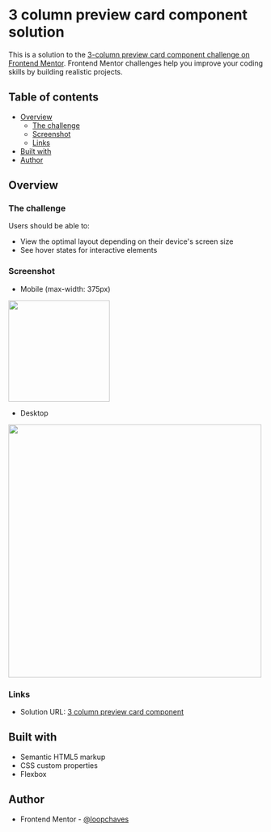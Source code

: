 # 3 column preview card component solution

This is a solution to the [3-column preview card component challenge on Frontend Mentor](https://www.frontendmentor.io/challenges/3column-preview-card-component-pH92eAR2-). Frontend Mentor challenges help you improve your coding skills by building realistic projects. 

## Table of contents

- [Overview](#overview)
  - [The challenge](#the-challenge)
  - [Screenshot](#screenshot)
  - [Links](#links)
- [Built with](#built-with)
- [Author](#author)

## Overview

### The challenge

Users should be able to:

- View the optimal layout depending on their device's screen size
- See hover states for interactive elements

### Screenshot

- Mobile (max-width: 375px)

<img src='../../src/img/screenshots/3-column-preview-card-component-mobile.png' width='200'>

- Desktop

<img src='../../src/img/screenshots/3-column-preview-card-component-desktop.png' width='500'>

### Links

- Solution URL: [3 column preview card component](https://loopchaves.github.io/challenges/solutions/3-column-preview-card-component)

## Built with

- Semantic HTML5 markup
- CSS custom properties
- Flexbox

## Author

- Frontend Mentor - [@loopchaves](https://www.frontendmentor.io/profile/loopchaves)
